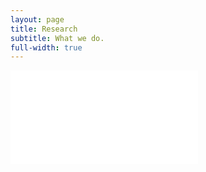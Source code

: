 ```yaml
---
layout: page
title: Research
subtitle: What we do.
full-width: true
---
```


<object data="/assets/Research_07062023.pdf" type="application/pdf" width="100%" height="800px" data="[/assets/Research_07062023.pdf]#zoom=85&scrollbar=0&toolbar=0&navpanes=0" id="pdf_content" style="pointer-events: none;">
    <embed src="/assets/Research_07062023.pdf">
    </embed>
</object>

